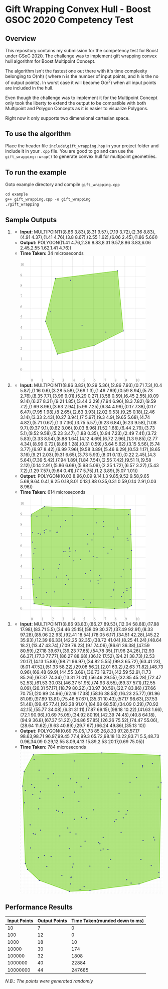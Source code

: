 # Gift Wrapping Convex Hull - Boost GSOC 2020 Competency Test

## Overview

This repository contains my submission for the competency test for Boost under GSoC 2020. The challenge was to implement gift wrapping convex hull algorithm for Boost Multipoint Concept.

The algorithm isn't the fastest one out there with it's time complexity belonging to O(nh) ( where n is the number of input points, and h is the no of output points). In worst case it will become O(n<sup>2</sup>) when all input points are included in the hull.

Even though the challenge was to implement it for the Multipoint Concept only  took the liberty to extend the output to be compatible with both Multipoint and Polygon Concepts as it is easier to visualize Polygons.

Right now it only supports two dimensional cartesian space.

## To use the algorithm

Place the header file `include\gift_wrapping.hpp` in your project folder and include it in your `.cpp` file. You are good to go and can use the `gift_wrapping::wrap()` to generate convex hull for multipoint geometries.

## To run the example

Goto example directory and compile `gift_wrapping.cpp`

```
cd example
g++ gift_wrapping.cpp -o gift_wrapping
./gift_wrapping
```

## Sample Outputs

1)  - **Input:** MULTIPOINT((8.86 3.83),(8.31 9.57),(7.19 3.72),(2.36 8.83),(4.91 4.37),(1.41 4.76),(3.8 8.67),(2.55 1.62),(6.06 2.45),(1.86 5.66))
    - **Output:** POLYGON((1.41 4.76,2.36 8.83,8.31 9.57,8.86 3.83,6.06 2.45,2.55 1.62,1.41 4.76))
    - **Time Taken:** 34 microseconds
    ![Output 1](outputs/graph1.png)

2)  - **Input:** MULTIPOINT((8.86 3.83),(0.29 5.36),(2.86 7.93),(0.71 7.3),(0.4 5.87),(1.16 0.6),(3.28 5.58),(7.69 1.3),(1.46 7.69),(0.59 8.94),(5.73 2.76),(8.35 7.7),(3.96 9.01),(5.29 0.27),(3.58 0.59),(6.45 2.55),(0.09 9.14),(6.27 8.31),(9.21 1.85),(3.44 3.29),(7.94 6.96),(8.3 7.82),(9.59 7.2),(1.69 8.96),(3.63 2.94),(5.99 7.25),(6.34 4.99),(0.17 7.38),(0.17 6.47),(7.95 1.98),(8 2.65),(2.63 3.93),(2.02 9.53),(9.25 0.18),(2.46 3.14),(3.33 2.43),(0.27 3.94),(7 5.97),(9.3 4.9),(9.65 5.68),(4.74 4.82),(5.71 0.67),(1.3 7.36),(3.75 5.57),(9.23 6.84),(6.23 9.58),(1.08 9.7),(9.37 9.1),(0.82 3.06),(0.03 8.96),(1.52 1.68),(6.44 2.79),(3.73 5.1),(9.52 9.58),(5.23 3.47),(1.88 0.35),(0.94 7.23),(2.49 7.41),(3.72 5.83),(3.33 8.54),(8.88 1.64),(4.12 4.69),(6.72 2.96),(1.3 9.85),(2.77 4.34),(8.99 0.72),(8.68 1.28),(0.31 0.59),(5.64 5.62),(3.15 5.56),(5.74 3.77),(6.97 8.42),(6.99 7.96),(9.58 3.89),(5.46 6.29),(0.53 1.17),(8.65 3.16),(9.21 2.03),(9.31 6.65),(3.73 5.93),(8.01 0.13),(0.22 2.45),(4.3 5.64),(7.39 5.42),(7.94 1.89),(1.84 7.54),(2.55 7.42),(9.51 1),(9.58 2.12),(0.14 2.91),(5.86 6.68),(5.98 5.09),(2.25 1.72),(6.57 3.27),(5.43 7.2),(1.29 7.57),(9.64 0.41),(7.7 5.75),(1.2 3.89),(5.07 1.01))
    - **Output:** POLYGON((0.03 8.96,0.09 9.14,1.3 9.85,9.52 9.58,9.65 5.68,9.64 0.41,9.25 0.18,8.01 0.13,1.88 0.35,0.31 0.59,0.14 2.91,0.03 8.96))
    - **Time Taken:** 614 microseconds
    ![Output 2](outputs/graph2.png)

3) - **Input:** MULTIPOINT((8.86 93.83),(86.27 89.53),(12.04 58.88),(17.88 17.98),(83.71 5.5),(34.46 25.15),(58.09 30.37),(37.49 92.91),(8.33 97.28),(85.06 22.93),(92.41 18.54),(78.05 6.17),(34.51 42.28),(45.22 35.93),(12.39 86.33),(42.25 32.35),(38.72 41.04),(8.25 41.24),(48.64 18.2),(13.47 43.74),(7.09 76.23),(9.1 74.06),(86.61 36.38),(47.59 80.59),(27.18 39.67),(39.23 77.65),(54.78 35),(11.96 24.26),(12.93 66.37),(77.3 77.77),(86.27 88.68),(36.12 17.52),(94.21 38.73),(2.53 20.17),(4.13 15.89),(98.71 96.97),(34.82 5.55),(99.3 65.72),(63.41 23),(6.01 47.52),(51.33 58.22),(29.08 56.2),(2.01 63.2),(2.63 71.82),(48.73 0.96),(69.48 69.9),(44.55 3.69),(36.73 19.73),(42.59 52.9),(1.73 85.26),(97.37 74.34),(13.31 71.01),(56.46 29.55),(32.85 45.28),(72.47 52.53),(61.53 30.03),(46.37 51.95),(74.93 8.55),(69.37 57.1),(12.55 8.09),(26.31 57.17),(18.79 80.22),(33.97 30.59),(22.7 83.86),(37.66 70.75),(20.99 24.96),(62.19 17.38),(58.16 38.58),(16.23 25.77),(81.96 81.08),(97.89 13.81),(75.46 57.67),(35.31 10.43),(57.17 98.63),(37.53 51.48),(99.45 77.4),(93.28 91.01),(84.68 68.58),(34.09 0.29),(70.92 42.15),(55.77 34.08),(6.31 31.11),(7.87 69.15),(98.18 10.22),(41.63 1.66),(72.1 90.96),(0.69 75.05),(34.92 80.19),(42.39 74.45),(40.8 64.18),(94.9 36.8),(67.37 51.22),(24.86 57.85),(26.26 75.52),(74.47 55.06),(28.64 11.62),(9.63 40.89),(29.7 67),(66.24 49.86),(35.13 10))
    - **Output:** POLYGON((0.69 75.05,1.73 85.26,8.33 97.28,57.17 98.63,98.71 96.97,99.45 77.4,99.3 65.72,98.18 10.22,83.71 5.5,48.73 0.96,34.09 0.29,12.55 8.09,4.13 15.89,2.53 20.17,0.69 75.05))
    - **Time Taken:** 784 microseconds
    ![Output 3](outputs/graph3.png)

## Performance Results

Input Points | Output Points | Time Taken(rounded down to ms)
------------ | ------------- | -----------------
10           | 7             | 0
100          | 12            | 0
1000         | 18            | 10
10000        | 30            | 174
100000       | 32            | 1808
1000000      | 40            | 22884
10000000     | 44            | 247685

*N.B.: The points were generated randomly* 




